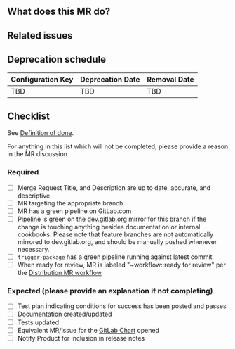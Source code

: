 <!-- Read through https://docs.gitlab.com/omnibus/development/add-remove-configuration-options.html -->
## What does this MR do?

<!-- Briefly describe what this MR is about. -->

## Related issues

<!-- Link related issues below. Insert the issue link or reference after the word "Closes" if merging this should automatically close it. -->

## Deprecation schedule

<!-- Customers need time to react to deprecation, the preferred warning time is 3 release milestones before a feature is actually removed. -->

| Configuration Key | Deprecation Date | Removal Date |
|-|-|-|
| TBD | TBD | TBD |

## Checklist

See [Definition of done](https://gitlab.com/gitlab-org/omnibus-gitlab/blob/master/CONTRIBUTING.md#definition-of-done).

For anything in this list which will not be completed, please provide a reason in the MR discussion

### Required

- [ ] Merge Request Title, and Description are up to date, accurate, and descriptive
- [ ] MR targeting the appropriate branch
- [ ] MR has a green pipeline on GitLab.com
- [ ] Pipeline is green on the [dev.gitlab.org](https://dev.gitlab.org/gitlab/omnibus-gitlab/-/pipelines) mirror for this branch if the change is touching anything besides documentation or internal cookbooks. Please note that feature branches are not automatically mirrored to dev.gitlab.org, and should be manually pushed whenever necessary.
- [ ] `trigger-package` has a green pipeline running against latest commit
- [ ] When ready for review, MR is labeled "~workflow::ready for review" per the [Distribution MR workflow](https://about.gitlab.com/handbook/engineering/development/enablement/systems/distribution/merge_requests.html)

### Expected (please provide an explanation if not completing)

- [ ] Test plan indicating conditions for success has been posted and passes
- [ ] Documentation created/updated
- [ ] Tests updated
- [ ] Equivalent MR/issue for the [GitLab Chart](https://gitlab.com/gitlab-org/charts/gitlab) opened
- [ ] Notify Product for inclusion in release notes
